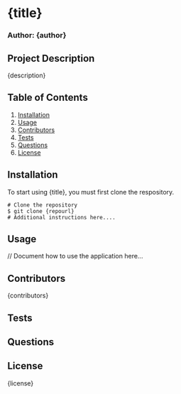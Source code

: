 # {title}
### Author: {author}
## Project Description
{description}
## Table of Contents
1. [Installation](#intallation)
2. [Usage](#usage)
3. [Contributors](#contributors)
4. [Tests](#tests)
5. [Questions](#questions)
6. [License](#license)

## Installation
To start using {title}, you must first clone the respository.
```
# Clone the repository
$ git clone {repourl}
# Additional instructions here....
```
## Usage
// Document how to use the application here...
## Contributors
{contributors}
## Tests
## Questions
## License
{license}

